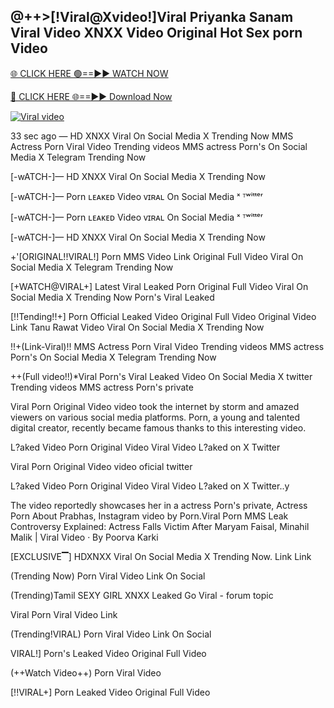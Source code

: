 ## @++>[!Viral@Xvideo!]Viral Priyanka Sanam Viral Video XNXX Video Original Hot Sex porn Video 

[🌐 CLICK HERE 🟢==►► WATCH NOW](https://trinoy99.blogspot.com/)


[🔴 CLICK HERE 🌐==►► Download Now](https://pornvideos199.blogspot.com/)

[![Viral video](https://i.imgur.com/E4ahGHU.jpg)](https://trinoy99.blogspot.com/)


33 sec ago —  HD XNXX Viral On Social Media X Trending Now MMS Actress   Porn Viral Video Trending videos MMS actress   Porn's On Social Media X Telegram Trending Now

[-wATCH-]—  HD XNXX Viral On Social Media X Trending Now

[-wATCH-]—   Porn ʟᴇᴀᴋᴇᴅ Video ᴠɪʀᴀʟ On Social Media ˣ ᵀʷⁱᵗᵗᵉʳ

[-wATCH-]—   Porn ʟᴇᴀᴋᴇᴅ Video ᴠɪʀᴀʟ On Social Media ˣ ᵀʷⁱᵗᵗᵉʳ

[-wATCH-]—  HD XNXX Viral On Social Media X Trending Now

+'[ORIGINAL!!VIRAL!]   Porn MMS Video Link Original Full Video Viral On Social Media X Telegram Trending Now

[+WATCH@VIRAL+] Latest Viral Leaked   Porn Original Full Video Viral On Social Media X Trending Now   Porn's Viral Leaked

[!!Tending!!+]   Porn Official Leaked Video Original Full Video Original Video Link Tanu Rawat Video Viral On Social Media X Trending Now

!!+(Link-Viral)!! MMS Actress   Porn Viral Video Trending videos MMS actress   Porn's On Social Media X Telegram Trending Now

++(Full video!!)*Viral  Porn's Viral Leaked Video On Social Media X twitter Trending videos MMS actress   Porn's private

Viral  Porn Original Video video took the internet by storm and amazed viewers on various social media platforms.   Porn, a young and talented digital creator, recently became famous thanks to this interesting video.

L?aked Video   Porn Original Video Viral Video L?aked on X Twitter

Viral  Porn Original Video video oficial twitter

L?aked Video   Porn Original Video Viral Video L?aked on X Twitter..y

The video reportedly showcases her in a actress   Porn's private, Actress   Porn About Prabhas, Instagram video by   Porn.Viral  Porn MMS Leak Controversy Explained: Actress Falls Victim After Maryam Faisal, Minahil Malik | Viral Video · By Poorva Karki

[EXCLUSIVE▔]  HDXNXX Viral On Social Media X Trending Now. Link Link

(Trending Now)   Porn Viral Video Link On Social

(Trending)Tamil SEXY GIRL XNXX Leaked Go Viral - forum topic

Viral  Porn Viral Video Link

(Trending!VIRAL)   Porn Viral Video Link On Social

VIRAL!]   Porn's Leaked Video Original Full Video

(++Watch Video++)   Porn Viral Video

[!!VIRAL+]   Porn Leaked Video Original Full Video
